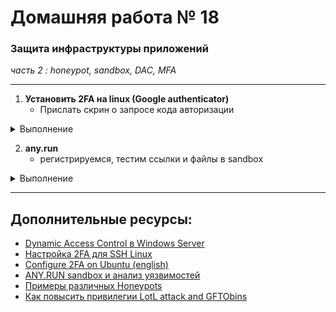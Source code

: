 # Домашняя работа № 18
### Защита инфраструктуры приложений
*часть 2 : honeypot, sandbox, DAC, MFA*

---

1. **Установить 2FA на linux (Google authenticator)**
    - Прислать скрин о запросе кода авторизации 

<details>
  <summary> Выполнение </summary>
  
Установка Google Authenticator

```
sudo apt update
sudo apt install libpam-google-authenticator -y
```

Настройка

```
google-authenticator
tms@v261955545:~$ google-authenticator

Do you want authentication tokens to be time-based (y/n) y
Warning: pasting the following URL into your browser exposes the OTP secret to Google:
  https://www.google.com/chart?chs=200x200&chld=M|0&cht=qr&chl=otpauth://totp/tms@v261955545.local%3Fsecret%3**************************2HI%26issuer%3Dv261955545.local
                                                                                         
Your new secret key is: XS**********************I
Enter code from app (-1 to skip): 095002
Code confirmed
Your emergency scratch codes are:
  21****51
  5******3
  6******6
  3*****34
  4******0

Do you want me to update your "/home/tms/.google_authenticator" file? (y/n) y

Do you want to disallow multiple uses of the same authentication
token? This restricts you to one login about every 30s, but it increases
your chances to notice or even prevent man-in-the-middle attacks (y/n) y

By default, a new token is generated every 30 seconds by the mobile app.
In order to compensate for possible time-skew between the client and the server,
we allow an extra token before and after the current time. This allows for a
time skew of up to 30 seconds between authentication server and client. If you
experience problems with poor time synchronization, you can increase the window
from its default size of 3 permitted codes (one previous code, the current
code, the next code) to 17 permitted codes (the 8 previous codes, the current
code, and the 8 next codes). This will permit for a time skew of up to 4 minutes
between client and server.
Do you want to do so? (y/n) y

If the computer that you are logging into isn't hardened against brute-force
login attempts, you can enable rate-limiting for the authentication module.
By default, this limits attackers to no more than 3 login attempts every 30s.
Do you want to enable rate-limiting? (y/n) y
```

Далее - добавление в /etc/pam.d/sshd

```
auth required pam_google_authenticator.so"
```

И чтобы в /etc/ssh/sshd_config было это:

```
ChallengeResponseAuthentication yes
UsePAM yes
AuthenticationMethods publickey,password publickey,keyboard-interactive

```

Вот что получается:

![](pics/GAssh.jpg)

</details>

2. **any.run**
    - регистрируемся, тестим ссылки и файлы в sandbox

<details>
  <summary> Выполнение </summary>
  
Регистрация выполнена:

![](pics/anyrun_reg.jpg)

[Протестирован бинарный файл](https://app.any.run/tasks/58496285-c52e-42d2-8b7d-ff3290c79576), но ничего не найдено

![](pics/anyrunresults.jpg)

[Проверена ссылка](https://app.any.run/tasks/6f578a6c-f2bf-41f0-bd4c-11f53514a1ca) на подозрительный сайт. Единственное, что было замечено - соединение к нестандартному порту.

</details>


---

## Дополнительные ресурсы:

- [Dynamic Access Control в Windows Server](https://winitpro.ru/index.php/2013/01/24/dynamic-access-control-v-windows-server-2012/)
- [Настройка 2FA для SSH Linux](https://dzen.ru/a/Yo052tNMkSmr3U9o)
- [Configure 2FA on Ubuntu (english)](https://www.linuxbabe.com/ubuntu/two-factor-authentication-ssh-key-ubuntu)
- [ANY.RUN sandbox и анализ уязвимостей](https://any.run)
- [Примеры различных Honeypots](https://habr.com/ru/companies/bastion/articles/731172/)
- [Как повысить привилегии LotL attack and GFTObins](https://habr.com/ru/companies/oleg-bunin/articles/799773/)


